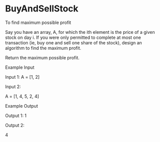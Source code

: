 # BuyAndSellStock
To find maximum possible profit

Say you have an array, A, for which the ith element is the price of a given stock on day i.
If you were only permitted to complete at most one transaction (ie, buy one and sell one share of the stock), design an algorithm to find the maximum profit.

Return the maximum possible profit.


Example Input

Input 1:
A = [1, 2]

Input 2:

A = [1, 4, 5, 2, 4]


Example Output

Output 1:
1

Output 2:

4
